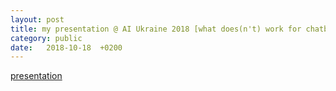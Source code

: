 ```yaml
---
layout: post
title: my presentation @ AI Ukraine 2018 [what does(n't) work for chatbots]
category: public
date:   2018-10-18  +0200
---
```



<a href="/public/whatdoesntworkforchatbots_aiukraine2018.pdf">presentation</a>